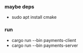 ### maybe deps
* sudo apt install cmake

### run
* cargo run --bin payments-client
* cargo run --bin payments-server
